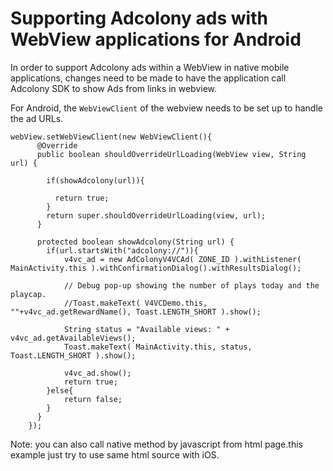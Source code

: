 Supporting Adcolony ads with WebView applications for Android
=============================================================

In order to support Adcolony ads within a WebView in native mobile applications, changes need to be made to have the application call Adcolony SDK to show Ads from links in webview.

For Android, the `WebViewClient` of the webview needs to be set up to handle the ad URLs.

    webView.setWebViewClient(new WebViewClient(){
    	  @Override
    	  public boolean shouldOverrideUrlLoading(WebView view, String url) {

    	    if(showAdcolony(url)){

    	      return true;
    	    }
    	    return super.shouldOverrideUrlLoading(view, url);
    	  }

    	  protected boolean showAdcolony(String url) {
    	    if(url.startsWith("adcolony://")){
        		v4vc_ad = new AdColonyV4VCAd( ZONE_ID ).withListener( MainActivity.this ).withConfirmationDialog().withResultsDialog();
            
        		// Debug pop-up showing the number of plays today and the playcap.
        		//Toast.makeText( V4VCDemo.this, ""+v4vc_ad.getRewardName(), Toast.LENGTH_SHORT ).show();

        		String status = "Available views: " + v4vc_ad.getAvailableViews();
        		Toast.makeText( MainActivity.this, status, Toast.LENGTH_SHORT ).show();

        		v4vc_ad.show();
    	    	return true;
    	    }else{
    	    	return false;
    	    }
    	  }
    	});
    

Note: you can also call native method by javascript from html page.this example just try to use same html source with iOS.
